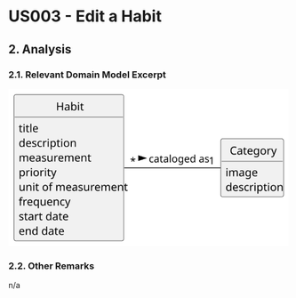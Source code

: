 # US003 - Edit a Habit

## 2. Analysis

### 2.1. Relevant Domain Model Excerpt

![Domain Model](svg/us003-domain-model.svg)

### 2.2. Other Remarks

n/a